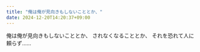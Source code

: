 ```yaml
---
title: "俺は俺が見向きもしないこととか、"
date: 2024-12-20T14:20:37+09:00
---
```

俺は俺が見向きもしないこととか、
されなくなることとか、
それを恐れて人に頼らず……
